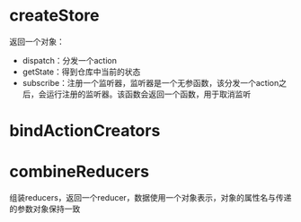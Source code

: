 # createStore

返回一个对象：

- dispatch：分发一个action
- getState：得到仓库中当前的状态
- subscribe：注册一个监听器，监听器是一个无参函数，该分发一个action之后，会运行注册的监听器。该函数会返回一个函数，用于取消监听

# bindActionCreators

# combineReducers

组装reducers，返回一个reducer，数据使用一个对象表示，对象的属性名与传递的参数对象保持一致